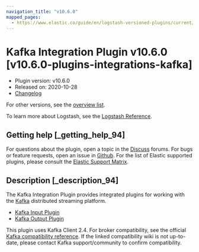 ```yaml
---
navigation_title: "v10.6.0"
mapped_pages:
  - https://www.elastic.co/guide/en/logstash-versioned-plugins/current/v10.6.0-plugins-integrations-kafka.html
---
```


# Kafka Integration Plugin v10.6.0 [v10.6.0-plugins-integrations-kafka]


* Plugin version: v10.6.0
* Released on: 2020-10-28
* [Changelog](https://github.com/logstash-plugins/logstash-integration-kafka/blob/v10.6.0/CHANGELOG.md)

For other versions, see the [overview list](integration-kafka-index.md).

To learn more about Logstash, see the [Logstash Reference](logstash://reference/index.md).

## Getting help [_getting_help_94]

For questions about the plugin, open a topic in the [Discuss](http://discuss.elastic.co) forums. For bugs or feature requests, open an issue in [Github](https://github.com/logstash-plugins/logstash-integration-kafka). For the list of Elastic supported plugins, please consult the [Elastic Support Matrix](https://www.elastic.co/support/matrix#matrix_logstash_plugins).


## Description [_description_94]

The Kafka Integration Plugin provides integrated plugins for working with the [Kafka](https://kafka.apache.org/) distributed streaming platform.

* [Kafka Input Plugin](logstash://reference/plugins-inputs-kafka.md)
* [Kafka Output Plugin](logstash://reference/plugins-outputs-kafka.md)

This plugin uses Kafka Client 2.4. For broker compatibility, see the official [Kafka compatibility reference](https://cwiki.apache.org/confluence/display/KAFKA/Compatibility+Matrix). If the linked compatibility wiki is not up-to-date, please contact Kafka support/community to confirm compatibility.


